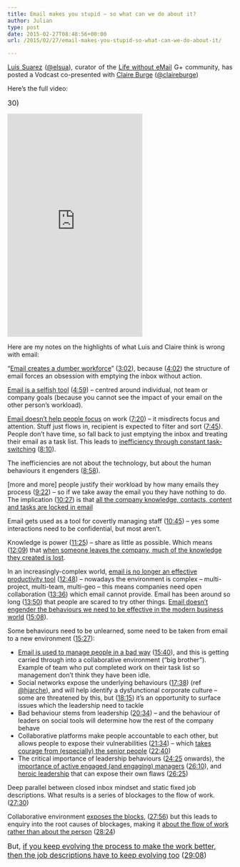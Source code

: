 ```yaml
---
title: Email makes you stupid – so what can we do about it?
author: Julian
type: post
date: 2015-02-27T08:48:56+00:00
url: /2015/02/27/email-makes-you-stupid-so-what-can-we-do-about-it/

---
```

<p style="text-align: justify;">
  <a href="https://www.elsua.net/">Luis Suarez</a> (<a href="https://twitter.com/elsua">@elsua</a>), curator of the <a href="https://plus.google.com/communities/112379942033795190661">Life without eMail</a> G+ community, has posted a Vodcast co-presented with <a href="https://claireburge.com/">Claire Burge</a> (<a href="https://twitter.com/claireburge">@claireburge</a>)
</p>

Here&#8217;s the full video:

<span style="font-size: 12pt;">30)</span> <!-- iframe plugin v.4.4 wordpress.org/plugins/iframe/ -->

<iframe src="https://www.youtube.com/embed/cWJ_kiD2dUc" width="60%" height="500" scrolling="yes" class="iframe-class" frameborder="0"></iframe> 

Here are my notes on the highlights of what Luis and Claire think is wrong with email:

&#8220;[Email creates a dumber workforce][1]&#8221; ([3:02][2]), because ([4:02][3]) the structure of email forces an obsession with emptying the inbox without action.

[Email is a selfish tool][4] ([4:59][4]) – centred around individual, not team or company goals (because you cannot see the impact of your email on the other person&#8217;s workload).

[Email doesn&#8217;t help people focus][5] on work ([7:20][5]) – it misdirects focus and attention. Stuff just flows in, recipient is expected to filter and sort ([7:45][6]). People don&#8217;t have time, so fall back to just emptying the inbox and treating their email as a task list. This leads to [inefficiency through constant task-switching][7] ([8:10][7]).

The inefficiencies are not about the technology, but about the human behaviours it engenders ([8:58][8]).

[more and more] people justify their workload by how many emails they process ([9:22][9]) – so if we take away the email you they have nothing to do. The implication ([10:27][10]) is that [all the company knowledge, contacts, content and tasks are locked in email][10]

Email gets used as a tool for covertly managing staff ([10:45][11]) – yes some interactions need to be confidential, but most aren&#8217;t.

Knowledge is power ([11:25][12]) – share as little as possible. Which means ([12:09][13]) that [when someone leaves the company, much of the knowledge they created is lost][13].

In an increasingly-complex world, [email is no longer an effective productivity tool][14] ([12:48][14]) – nowadays the environment is complex – multi-project, multi-team, multi-geo – this means companies need open collaboration ([13:36][15]) which email cannot provide. Email has been around so long ([13:50][16]) that people are scared to try other things. [Email doesn&#8217;t engender the behaviours we need to be effective in the modern business world][17] ([15:08][17]).

Some behaviours need to be unlearned, some need to be taken from email to a new environment ([15:27][18]):

  * [Email is used to manage people in a bad way][19] ([15:40][19]), and this is getting carried through into a collaborative environment (&#8220;big brother&#8221;). Example of team who put completed work on their task list so management don&#8217;t think they have been idle.
  * Social networks expose the underlying behaviours ([17:38][20]) (ref [@hjarche][21]), and will help identify a dysfunctional corporate culture – some are threatened by this, but ([18:15][22]) it&#8217;s an opportunity to surface issues which the leadership need to tackle
  * Bad behaviour stems from leadership ([20:34][23]) – and the behaviour of leaders on social tools will determine how the rest of the company behave
  * Collaborative platforms make people accountable to each other, but allows people to expose their vulnerabilities ([21:34][24]) – which [takes courage from (especially) the senior people][25] ([22:40][25])
  * The critical importance of leadership behaviours ([24:25][26] onwards), the [importance of active engaged (and engaging) managers][27] ([26:10][27]), and [heroic leadership][28] that can expose their own flaws ([26:25][28])

Deep parallel between closed inbox mindset and static fixed job descriptions. What results is a series of blockages to the flow of work. ([27:30][29])

Collaborative environment [exposes the blocks][30], ([27:56][30]) but this leads to enquiry into the root causes of blockages, making it [about the flow of work rather than about the person][31] ([28:24][31])

<span style="font-size: 12pt;">But, <a href="https://youtu.be/cWJ_kiD2dUc?t=29m08s">if you keep evolving the process to make the work better, then the job descriptions have to keep evolving too</a> (<a href="https://youtu.be/cWJ_kiD2dUc?t=29m08s">29:08</a>)<br /> </span>

 [1]: https://www.youtube.com/watch?v=cWJ_kiD2dUc&feature=youtu.be&t=3m02s
 [2]: https://youtu.be/cWJ_kiD2dUc?t=3m02s
 [3]: https://youtu.be/cWJ_kiD2dUc?t=4m02s
 [4]: https://youtu.be/cWJ_kiD2dUc?t=4m59s
 [5]: https://youtu.be/cWJ_kiD2dUc?t=7m20s
 [6]: https://youtu.be/cWJ_kiD2dUc?t=7m45s
 [7]: https://youtu.be/cWJ_kiD2dUc?t=8m10s
 [8]: https://youtu.be/cWJ_kiD2dUc?t=8m58s
 [9]: https://youtu.be/cWJ_kiD2dUc?t=9m22s
 [10]: https://youtu.be/cWJ_kiD2dUc?t=10m27s
 [11]: https://youtu.be/cWJ_kiD2dUc?t=10m45s
 [12]: https://youtu.be/cWJ_kiD2dUc?t=11m25s
 [13]: https://youtu.be/cWJ_kiD2dUc?t=12m09s
 [14]: https://youtu.be/cWJ_kiD2dUc?t=12m48s
 [15]: https://youtu.be/cWJ_kiD2dUc?t=13m36s
 [16]: https://youtu.be/cWJ_kiD2dUc?t=13m50s
 [17]: https://youtu.be/cWJ_kiD2dUc?t=15m08s
 [18]: https://youtu.be/cWJ_kiD2dUc?t=15m27s
 [19]: https://youtu.be/cWJ_kiD2dUc?t=15m40s
 [20]: https://youtu.be/cWJ_kiD2dUc?t=17m38s
 [21]: https://twitter.com/hjarche/status/567769267501006848
 [22]: https://youtu.be/cWJ_kiD2dUc?t=18m15s
 [23]: https://youtu.be/cWJ_kiD2dUc?t=20m34s
 [24]: https://youtu.be/cWJ_kiD2dUc?t=21m34s
 [25]: https://youtu.be/cWJ_kiD2dUc?t=22m40s
 [26]: https://youtu.be/cWJ_kiD2dUc?t=24m25s
 [27]: https://youtu.be/cWJ_kiD2dUc?t=26m10s
 [28]: https://youtu.be/cWJ_kiD2dUc?t=26m26s
 [29]: https://youtu.be/cWJ_kiD2dUc?t=27m30s
 [30]: https://youtu.be/cWJ_kiD2dUc?t=27m56s
 [31]: https://youtu.be/cWJ_kiD2dUc?t=28m24s